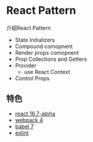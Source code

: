 # React Pattern

介紹React Pattern

- State Initializers
- Compound comopnent
- Render props comopnent
- Prop Collections and Getters
- Provider
    - use React Context
- Control Props

## 特色

* [react 16.7-alpha](https://github.com/facebook/react)
* [webpack 4](https://github.com/webpack/webpack)
* [babel 7](https://github.com/babel/babel)
* [eslint](http://eslint.org)
